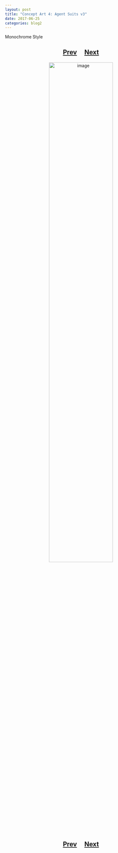 ```yaml
---
layout: post
title: "Concept Art 4: Agent Suits v3"
date: 2017-06-25
categories: blog2
---
```


Monochrome Style

<h2>
  <p style="text-align:center;">
    <a href="/wingsofthechorus/archive/2017/06/21/conceptart3">Prev</a>
    &nbsp;&nbsp;&nbsp;
    <a href="/wingsofthechorus/archive/2017/06/27/conceptart5">Next</a>
  </p>
</h2>

<p style="text-align:center;">
  <img src="/wingsofthechorus/images/conceptart/ca4.png" width="65%" alt="image"/>
</p>

<h2>
  <p style="text-align:center;">
    <a href="/wingsofthechorus/archive/2017/06/21/conceptart3">Prev</a>
    &nbsp;&nbsp;&nbsp;
    <a href="/wingsofthechorus/archive/2017/06/27/conceptart5">Next</a>
  </p>
</h2>

